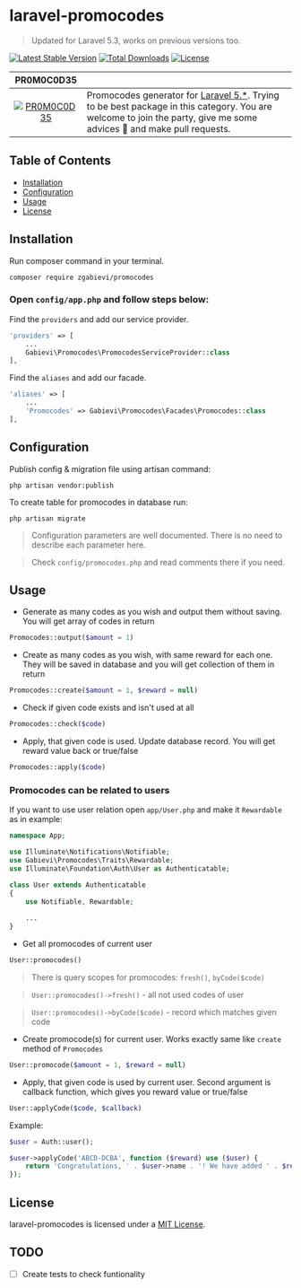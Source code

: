 # laravel-promocodes

> Updated for Laravel 5.3, works on previous versions too.

[![Latest Stable Version](https://poser.pugx.org/zgabievi/promocodes/version?format=flat-square)](https://packagist.org/packages/zgabievi/promocodes) [![Total Downloads](https://poser.pugx.org/zgabievi/promocodes/d/total?format=flat-square)](https://packagist.org/packages/zgabievi/promocodes) [![License](https://poser.pugx.org/zgabievi/promocodes/license?format=flat-square)](https://packagist.org/packages/zgabievi/promocodes)

| PR0M0C0D35 |     |
|:----------:|:----|
| [![PR0M0C0D35](https://i.imgsafe.org/ff13c6de54.png)](https://github.com/zgabievi/promocodes) | Promocodes generator for [Laravel 5.*](http://laravel.com/). Trying to be best package in this category. You are welcome to join the party, give me some advices :tada: and make pull requests. |

## Table of Contents
- [Installation](#installation)
- [Configuration](#configuration)
- [Usage](#usage)
- [License](#license)

## Installation

Run composer command in your terminal.

    composer require zgabievi/promocodes
    
### Open `config/app.php` and follow steps below:

Find the `providers` and add our service provider.

```php
'providers' => [
    ...
    Gabievi\Promocodes\PromocodesServiceProvider::class
],
```

Find the `aliases` and add our facade.

```php
'aliases' => [
    ...
    'Promocodes' => Gabievi\Promocodes\Facades\Promocodes::class
],
```

## Configuration

Publish config & migration file using artisan command:

    php artisan vendor:publish
    
To create table for promocodes in database run:

    php artisan migrate
    
> Configuration parameters are well documented. There is no need to describe each parameter here.

> Check `config/promocodes.php` and read comments there if you need.

## Usage

- Generate as many codes as you wish and output them without saving. 
You will get array of codes in return

```php
Promocodes::output($amount = 1)
```

- Create as many codes as you wish, with same reward for each one.
They will be saved in database and you will get collection of them in return

```php
Promocodes::create($amount = 1, $reward = null)
```

- Check if given code exists and isn't used at all

```php
Promocodes::check($code)
```

- Apply, that given code is used. Update database record.
You will get reward value back or true/false

```php
Promocodes::apply($code)
```

### Promocodes can be related to users

If you want to use user relation open `app/User.php` and make it `Rewardable` as in example:

```php
namespace App;

use Illuminate\Notifications\Notifiable;
use Gabievi\Promocodes\Traits\Rewardable;
use Illuminate\Foundation\Auth\User as Authenticatable;

class User extends Authenticatable
{
    use Notifiable, Rewardable;
    
    ...
}
```

- Get all promocodes of current user

```php
User::promocodes()
```

> There is query scopes for promocodes: `fresh()`, `byCode($code)`

> `User::promocodes()->fresh()` - all not used codes of user

> `User::promocodes()->byCode($code)` - record which matches given code

- Create promocode(s) for current user. Works exactly same like `create` method of `Promocodes`

```php
User::promocode($amount = 1, $reward = null)
```

- Apply, that given code is used by current user. 
Second argument is callback function, which gives you reward value or true/false

```php
User::applyCode($code, $callback)
```

Example:

```php
$user = Auth::user();

$user->applyCode('ABCD-DCBA', function ($reward) use ($user) {
    return 'Congratulations, ' . $user->name . '! We have added ' . $reward . ' points on your account'.
});
```

## License

laravel-promocodes is licensed under a  [MIT License](https://github.com/zgabievi/laravel-promocodes/blob/master/LICENSE).

## TODO
- [ ] Create tests to check funtionality
